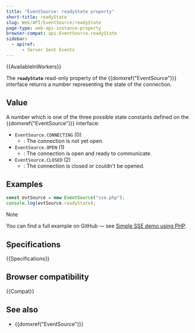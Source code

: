 ```yaml
---
title: "EventSource: readyState property"
short-title: readyState
slug: Web/API/EventSource/readyState
page-type: web-api-instance-property
browser-compat: api.EventSource.readyState
sidebar:
  - apiref:
      - Server Sent Events
---
```


{{AvailableInWorkers}}

The **`readyState`** read-only property of the
{{domxref("EventSource")}} interface returns a number representing the state of the
connection.

## Value

A number which is one of the three possible state constants defined on the {{domxref("EventSource")}} interface:

- `EventSource.CONNECTING` (0)
  - : The connection is not yet open.
- `EventSource.OPEN` (1)
  - : The connection is open and ready to communicate.
- `EventSource.CLOSED` (2)
  - : The connection is closed or couldn't be opened.

## Examples

```js
const evtSource = new EventSource("sse.php");
console.log(evtSource.readyState);
```

> [!NOTE]
> You can find a full example on GitHub — see [Simple SSE demo using PHP](https://github.com/mdn/dom-examples/tree/main/server-sent-events).

## Specifications

{{Specifications}}

## Browser compatibility

{{Compat}}

## See also

- {{domxref("EventSource")}}
